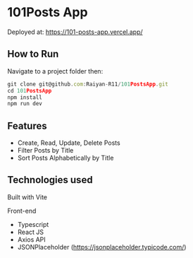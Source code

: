 # 101Posts App
Deployed at: https://101-posts-app.vercel.app/

## How to Run
Navigate to a project folder then:
```js
git clone git@github.com:Raiyan-R11/101PostsApp.git
cd 101PostsApp
npm install
npm run dev
```

## Features
- Create, Read, Update, Delete Posts
- Filter Posts by Title
- Sort Posts Alphabetically by Title

## Technologies used

Built with Vite

Front-end
- Typescript
- React JS
- Axios
API
- JSONPlaceholder (https://jsonplaceholder.typicode.com/)
